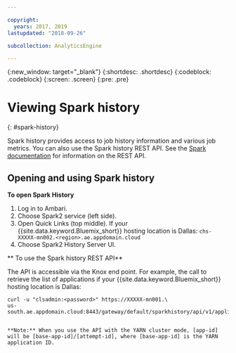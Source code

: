 ```yaml
---

copyright:
  years: 2017, 2019
lastupdated: "2018-09-26"

subcollection: AnalyticsEngine

---
```


<!-- Attribute definitions -->
{:new_window: target="_blank"}
{:shortdesc: .shortdesc}
{:codeblock: .codeblock}
{:screen: .screen}
{:pre: .pre}

# Viewing Spark history
{: #spark-history}

Spark history provides access to job history information and various job metrics. You can also use the Spark history REST API. See the [Spark documentation](https://spark.apache.org/docs/latest/monitoring.html#rest-api) for information on the REST API.

## Opening and using Spark history

**To open Spark History**

1. Log in to Ambari.
2. Choose Spark2 service (left side).
3. Open Quick Links (top middle). If your  {{site.data.keyword.Bluemix_short}} hosting location is Dallas: `chs-XXXXX-mn002.<region>.ae.appdomain.cloud`
4. Choose Spark2 History Server UI.


** To use the Spark history REST API**

 The API is accessible via the Knox end point. For example, the call to retrieve the list of applications if your  {{site.data.keyword.Bluemix_short}} hosting location is Dallas:
```
curl -u "clsadmin:<password>" https://XXXXX-mn001.\
us-south.ae.appdomain.cloud:8443/gateway/default/sparkhistory/api/v1/applications```


**Note:** When you use the API with the YARN cluster mode, [app-id] will be [base-app-id]/[attempt-id], where [base-app-id] is the YARN application ID.
